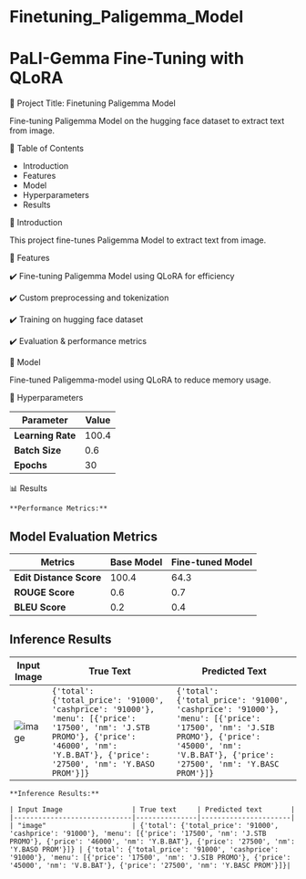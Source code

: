 # Finetuning_Paligemma_Model

# PaLI-Gemma Fine-Tuning with QLoRA

📌 Project Title: Finetuning Paligemma Model

  Fine-tuning Paligemma Model on the hugging face dataset to extract text from image.

📖 Table of Contents

  - Introduction
  - Features
  - Model
  - Hyperparameters
  - Results

📌 Introduction

  This project fine-tunes Paligemma Model to extract text from image. 

🚀 Features

  ✔️ Fine-tuning Paligemma Model using QLoRA for efficiency

  ✔️ Custom preprocessing and tokenization

  ✔️ Training on hugging face dataset

  ✔️ Evaluation & performance metrics

🧠 Model
  
  Fine-tuned Paligemma-model using QLoRA to reduce memory usage.

🔧 Hyperparameters

 

| Parameter       | Value  |
|----------------|--------|
| **Learning Rate** | 100.4  |
| **Batch Size**    | 0.6    |
| **Epochs**        | 30     |

  
📊 Results

    **Performance Metrics:**
    
   ## Model Evaluation Metrics

| Metrics               | Base Model | Fine-tuned Model |
|-----------------------|-----------|------------------|
| **Edit Distance Score** | 100.4     | 64.3             |
| **ROUGE Score**        | 0.6       | 0.7              |
| **BLEU Score**         | 0.2       | 0.4              |


## Inference Results

| Input Image | True Text | Predicted Text |
|-------------|----------|---------------|
| ![image](path/to/image) | `{'total': {'total_price': '91000', 'cashprice': '91000'}, 'menu': [{'price': '17500', 'nm': 'J.STB PROMO'}, {'price': '46000', 'nm': 'Y.B.BAT'}, {'price': '27500', 'nm': 'Y.BASO PROM'}]}` | `{'total': {'total_price': '91000', 'cashprice': '91000'}, 'menu': [{'price': '17500', 'nm': 'J.SIB PROMO'}, {'price': '45000', 'nm': 'V.B.BAT'}, {'price': '27500', 'nm': 'Y.BASC PROM'}]}` |


    **Inference Results:**
    
    | Input Image                 | True text     | Predicted text       |
    |-----------------------------|---------------|----------------------|
    | "image"                     | {'total': {'total_price': '91000', 'cashprice': '91000'}, 'menu': [{'price': '17500', 'nm': 'J.STB PROMO'}, {'price': '46000', 'nm': 'Y.B.BAT'}, {'price': '27500', 'nm': 'Y.BASO PROM'}]} | {'total': {'total_price': '91000', 'cashprice': '91000'}, 'menu': [{'price': '17500', 'nm': 'J.SIB PROMO'}, {'price': '45000', 'nm': 'V.B.BAT'}, {'price': '27500', 'nm': 'Y.BASC PROM'}]}|
